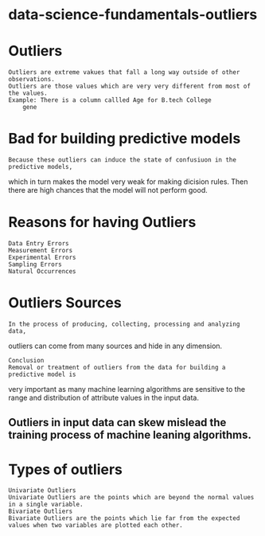 # data-science-fundamentals-outliers

# Outliers 

	Outliers are extreme vakues that fall a long way outside of other observations.
	Outliers are those values which are very very different from most of the values.
	Example: There is a column callled Age for B.tech College 
		gene
	
# Bad for building predictive models

	Because these outliers can induce the state of confusiuon in the predictive models, 
  which in turn makes the model very weak for making dicision rules. 
	Then there are high chances that the model will not perform good.

# Reasons for having Outliers

	Data Entry Errors 
	Measurement Errors 
	Experimental Errors
	Sampling Errors 
	Natural Occurrences 

# Outliers Sources 

	In the process of producing, collecting, processing and analyzing data, 
  outliers can come from many sources and hide in any dimension. 
	
	Conclusion 
	Removal or treatment of outliers from the data for building a predictive model is 
  very important as many machine learning algorithms are sensitive to the range and 
  distribution of attribute values in the input data. 

## Outliers in input data can skew mislead the training process of machine leaning algorithms. 

# Types of outliers 

	Univariate Outliers 
	Univariate Outliers are the points which are beyond the normal values in a single variable.
	Bivariate Outliers
	Bivariate Outliers are the points which lie far from the expected values when two variables are plotted each other.

